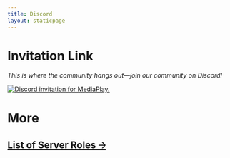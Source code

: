 ```yaml
---
title: Discord
layout: staticpage
---
```


# Invitation Link

_This is where the community hangs out—join our community on Discord!_

[![Discord invitation for MediaPlay.](https://discord.com/api/guilds/699994812517974057/widget.png?style=banner2 "MediaPlay")](https://discord.gg/tjNg8FstTu)

# More

## [List of Server Roles 🡢](roles)
